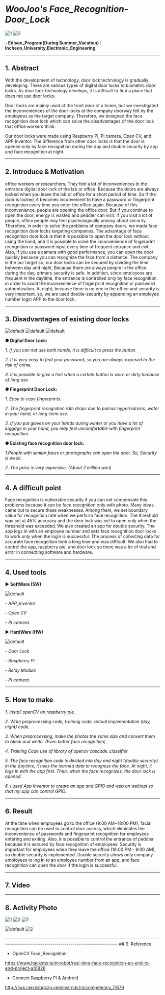 # *WooJoo's* *Face_Recognition-Door_Lock*



<div>
 
![1](https://user-images.githubusercontent.com/29946480/42638465-ac6ee44e-8628-11e8-91e4-b1b6b9156a3c.png)
![2](https://user-images.githubusercontent.com/29946480/42638466-ac9670d6-8628-11e8-99e5-c7e7fde5e105.png)

</div>


**- Edison_Program(During Summer_Vacation)** **:** **Incheon_University,Electronic_Engineering**

----------------------------------------------------------------------------------------------------------------------------------------

## 1. Abstract

With the development of technology, door lock technology is gradually developing. There are various types of digital door locks to biometric door locks. As door lock technology develops, it is difficult to find a place that does not use door locks. 

Door locks are mainly used at the front door of a home, but we investigated the inconveniences of the door locks at the company doorway felt by the employees as the target company. Therefore, we designed the face recognition door lock which can solve the disadvantages of the door lock that office workers think. 

Our door locks were made using Raspberry Pi, Pi camera, Open CV, and APP Inventor. The difference from other door locks is that the door is opened only by face recognition during the day and double security by app and face recognition at night.

----------------------------------------------------------------------------------------------------------------------------------------

## 2. Introduce & Motivation
 
 office workers or researchers, They feel a lot of inconveniences in the entrance digital door lock of the lab or office. Because the doors are always locked when you leave the lab or office for a short period of time. So If the door is locked, it becomes inconvenient to have a password or fingerprint recognition every time you enter the office again. Because of this inconvenience, people are opening the office door. But if you continue to open the door, energy is wasted and peddler can visit. If you visit a lot of people, office people may feel psychologically uneasy about security. Therefore, in order to solve the problems of company doors, we made face recognition door locks targeting companies. The advantage of face recognition door lock is that it is possible to open the door lock without using the hand, and it is possible to solve the inconvenience of fingerprint recognition or password input every time of frequent entrance and exit. 
Also, if you use a camera with good performance, you can open the door quickly because you can recognize the face from a distance. The company is the our target so, our door locks can be secured by dividing the time between day and night. Because there are always people in the office during the day, primary security is safe. In addition, since employees are frequent in the daytime, the entrance is controlled only by face recognition in order to avoid the inconvenience of fingerprint recognition or password authentication. At night, because there is no one in the office and security is very important.
so, we are used double-security by appending an employee number login APP to the door lock.

---------------------------------------------------------------------------------------------------------------------------------------


## 3. Disadvantages of existing door locks


<div>
 
![default](https://user-images.githubusercontent.com/29946480/42637741-ee0190de-8626-11e8-9555-1573b6da4523.JPG)
![default](https://user-images.githubusercontent.com/29946480/42637763-f713f1da-8626-11e8-8ad3-83a1713a80db.JPG)
![default](https://user-images.githubusercontent.com/29946480/42637773-fbbad0aa-8626-11e8-8461-48763701a1d5.JPG)

</div>


**● Digital Door Lock:**



*1. If you can not use both hands, it is difficult to press the button.*

*2. It is very easy to find your password, so you are always exposed to the risk of crime.*

*3. It is possible to give a hint when a certain button is worn or dirty because of long use.*




**● Fingerprint Door Lock:**



*1. Easy to copy fingerprints.*

*2. The fingerprint recognition rate drops due to palmar hyperhidrosis, water in your hand, or long-term use.*

*3. If you put gloves on your hands during winter or you have a lot of luggage in your hand, you may feel uncomfortable with fingerprint recognition.*





**● Existing face recognition door lock:**



*1.People with similar faces or photographs can open the door. So, Security is weak.*

*2. The price is very expensive. (About 2 million won)*

--------------------------------------------------------------------------------------------------------------------------------------


## 4. A difficult point


Face recognition is vulnerable security if you can not compensate this problems because it can be face recognition only with photo.
Many ideas came out to secure these weaknesses. Among them, we set boundary value for recognition rate when we perform face recognition. The threshold was set at 45% accuracy and the door lock was set to open only when the threshold was exceeded. We also created an app for double security. The app logs in with an employee number and sets face recognition door locks to work only when the login is successful. The process of collecting data for accurate face recognition took a long time and was difficult. We also had to control the app, raspberry pie, and door lock so there was a lot of trial and error in connecting software and hardware.

--------------------------------------------------------------------------------------------------------------------------------------


## 4. Used tools

**▶ SoftWare (SW)**

![default](https://user-images.githubusercontent.com/29946480/42637879-33c7ecd0-8627-11e8-9d1f-bc0c48ae355c.JPG)


*- APP_Inventor*

*- Open CV*

*- PI camera*



**▶ HardWare (HW)**


![default](https://user-images.githubusercontent.com/29946480/42637889-389366f4-8627-11e8-8287-05e7e222f5de.JPG)


*- Door Lock*

*- Raspberry PI*

*- Relay Module*

*- PI camera*

------------------------------------------------------------------------------------------------------------------------------------


## 5. How to make


*1. Install openCV on raspberry pie.*

*2. Write preprocessing code, training code, actual implementation (day, night) code.*

*3. When preprocessing, make the photos the same size and convert them to black and white.
(Even better face recognition)*

*4. Training Code use of library of opencv cascade_classifier*

*5. The face recognition code is divided into day and night (double security). In the daytime, it uses the learned data to recognize the face. At night, it logs in with the app first. Then, when the face recognizes, the door lock is opened.*

*6. I used App Inventor to create an app and GPIO and web on webiopi so that my app can control GPIO.*




------------------------------------------------------------------------------------------------------------------------------------


## 6. Result

At the time when employees go to the office (9:00 AM~18:00 PM), facial recognition can be used to control door access, which eliminates the inconvenience of passwords and fingerprint recognition for employees entering and exiting. Also, it is possible to control the entrance of peddler because it is secured by face recognition of employees. Security is important for employees when they leave the office (18:00 PM - 9:00 AM), so double security is implemented. Double security allows only company employees to log in to an employee number from an app, and face recognition can open the door if the login is successful.


----------------------------------------------------------------------------------------------------------------------------------------

## 7. Video



---------------------------------------------------------------------------------------------------------------------------------------
## 8. Activity Photo


<div>
 
![1](https://user-images.githubusercontent.com/29946480/42637818-13a1fec8-8627-11e8-91cd-52eab3b0f2b2.jpg)
![2](https://user-images.githubusercontent.com/29946480/42637837-19f85984-8627-11e8-867b-b39ab022e19a.jpg)
![1](https://user-images.githubusercontent.com/29946480/42637850-233c9154-8627-11e8-819a-e7d986900e9d.jpg)

</div>

<div>
 
![default](https://user-images.githubusercontent.com/29946480/42637903-4157f78c-8627-11e8-810e-915feefb0d22.jpg)
![2](https://user-images.githubusercontent.com/29946480/42637911-46ea1400-8627-11e8-8706-a8a874142d31.jpg)

</div>
---------------------------------------------------------------------------------------------------------------------------------------
## 9. Reference



- OpenCV Face_Recognition

https://www.hackster.io/mjrobot/real-time-face-recognition-an-end-to-end-project-a10826
  
- Connect Raspberry PI & Android

http://rwx.nwvksbqzzp.openlearn.kr/m/competency_7/676 
  
